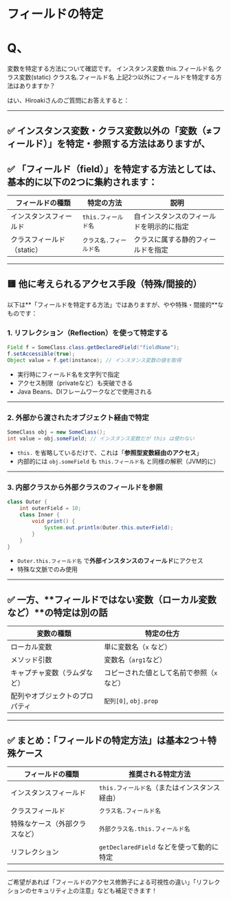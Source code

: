 # フィールドの特定

# Q、

変数を特定する方法について確認です。
インスタンス変数 this.フィールド名
クラス変数(static) クラス名.フィールド名
上記2つ以外にフィールドを特定する方法はありますか？

はい、Hiroakiさんのご質問にお答えすると：

---

## ✅ **インスタンス変数・クラス変数以外の「変数（≠フィールド）」を特定・参照する方法はありますが、**

## ✅ **「フィールド（field）」を特定する方法としては、基本的に以下の2つに集約されます：**

| フィールドの種類 | 特定の方法 | 説明 |
| --- | --- | --- |
| インスタンスフィールド | `this.フィールド名` | 自インスタンスのフィールドを明示的に指定 |
| クラスフィールド（static） | `クラス名.フィールド名` | クラスに属する静的フィールドを指定 |

---

## 🟨 他に考えられるアクセス手段（特殊/間接的）

以下は**「フィールドを特定する方法」ではありますが、やや特殊・間接的**なものです：

### 1. **リフレクション（Reflection）を使って特定する**

```java
Field f = SomeClass.class.getDeclaredField("fieldName");
f.setAccessible(true);
Object value = f.get(instance); // インスタンス変数の値を取得
```

- 実行時にフィールド名を文字列で指定
- アクセス制限（privateなど）も突破できる
- Java Beans、DIフレームワークなどで使用される

---

### 2. **外部から渡されたオブジェクト経由で特定**

```java
SomeClass obj = new SomeClass();
int value = obj.someField; // インスタンス変数だが this は使わない
```

- `this.` を省略しているだけで、これは「**参照型変数経由のアクセス**」
- 内部的には `obj.someField` も `this.フィールド名` と同様の解釈（JVM的に）

---

### 3. **内部クラスから外部クラスのフィールドを参照**

```java
class Outer {
    int outerField = 10;
    class Inner {
        void print() {
            System.out.println(Outer.this.outerField);
        }
    }
}
```

- `Outer.this.フィールド名` で**外部インスタンスのフィールド**にアクセス
- 特殊な文脈でのみ使用

---

## ✅ 一方、**フィールドではない変数（ローカル変数など）**の特定は別の話

| 変数の種類 | 特定の仕方 |
| --- | --- |
| ローカル変数 | 単に変数名（`x` など） |
| メソッド引数 | 変数名（`arg1`など） |
| キャプチャ変数（ラムダなど） | コピーされた値として名前で参照（`x` など） |
| 配列やオブジェクトのプロパティ | `配列[0]`, `obj.prop` |

---

## ✅ まとめ：**「フィールドの特定方法」は基本2つ＋特殊ケース**

| フィールドの種類 | 推奨される特定方法 |
| --- | --- |
| インスタンスフィールド | `this.フィールド名`（またはインスタンス経由） |
| クラスフィールド | `クラス名.フィールド名` |
| 特殊なケース（外部クラスなど） | `外部クラス名.this.フィールド名` |
| リフレクション | `getDeclaredField` などを使って動的に特定 |

---

ご希望があれば「フィールドのアクセス修飾子による可視性の違い」「リフレクションのセキュリティ上の注意」なども補足できます！